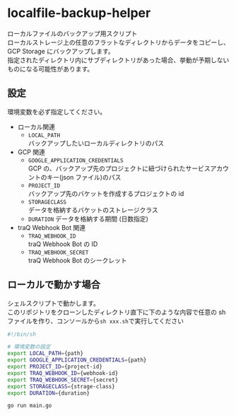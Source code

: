 # localfile-backup-helper

ローカルファイルのバックアップ用スクリプト  
ローカルストレージ上の任意のフラットなディレクトリからデータをコピーし、GCP Storage にバックアップします。  
指定されたディレクトリ内にサブディレクトリがあった場合、挙動が予期しないものになる可能性があります。

## 設定

環境変数を必ず指定してください。

- ローカル関連
  - `LOCAL_PATH`  
    バックアップしたいローカルディレクトリのパス
- GCP 関連
  - `GOOGLE_APPLICATION_CREDENTIALS`  
    GCP の、バックアップ先のプロジェクトに紐づけられたサービスアカウントのキー(json ファイル)のパス
  - `PROJECT_ID`  
    バックアップ先のバケットを作成するプロジェクトの id
  - `STORAGECLASS`  
    データを格納するバケットのストレージクラス
  - `DURATION`
    データを格納する期間 (日数指定)
- traQ Webhook Bot 関連
  - `TRAQ_WEBHOOK_ID`  
    traQ Webhook Bot の ID
  - `TRAQ_WEBHOOK_SECRET`  
    traQ Webhook Bot のシークレット

## ローカルで動かす場合

シェルスクリプトで動かします。  
このリポジトリをクローンしたディレクトリ直下に下のような内容で任意の sh ファイルを作り、コンソールから`sh xxx.sh`で実行してください

```sh xxx.sh
#!/bin/sh

# 環境変数の設定
export LOCAL_PATH={path}
export GOOGLE_APPLICATION_CREDENTIALS={path}
export PROJECT_ID={project-id}
export TRAQ_WEBHOOK_ID={webhook-id}
export TRAQ_WEBHOOK_SECRET={secret}
export STORAGECLASS={strage-class}
export DURATION={duration}

go run main.go
```
